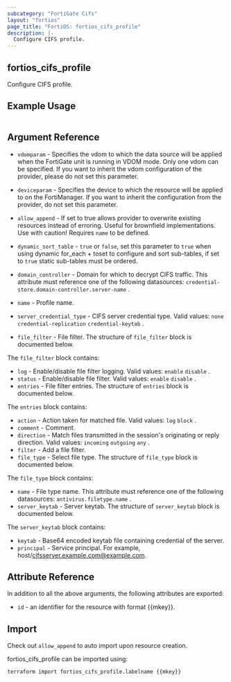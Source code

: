 ```yaml
---
subcategory: "FortiGate Cifs"
layout: "fortios"
page_title: "FortiOS: fortios_cifs_profile"
description: |-
  Configure CIFS profile.
---
```


## fortios_cifs_profile
Configure CIFS profile.

## Example Usage

```hcl

```

## Argument Reference
* `vdomparam` - Specifies the vdom to which the data source will be applied when the FortiGate unit is running in VDOM mode. Only one vdom can be specified. If you want to inherit the vdom configuration of the provider, please do not set this parameter.
* `deviceparam` - Specifies the device to which the resource will be applied to on the FortiManager. If you want to inherit the configuration from the provider, do not set this parameter.
* `allow_append` - If set to true allows provider to overwrite existing resources instead of erroring. Useful for brownfield implementations. Use with caution! Requires `name` to be defined.
* `dynamic_sort_table` - `true` or `false`, set this parameter to `true` when using dynamic for_each + toset to configure and sort sub-tables, if set to `true` static sub-tables must be ordered.

* `domain_controller` - Domain for which to decrypt CIFS traffic. This attribute must reference one of the following datasources: `credential-store.domain-controller.server-name` .
* `name` - Profile name.
* `server_credential_type` - CIFS server credential type. Valid values: `none` `credential-replication` `credential-keytab` .
* `file_filter` - File filter. The structure of `file_filter` block is documented below.

The `file_filter` block contains:

* `log` - Enable/disable file filter logging. Valid values: `enable` `disable` .
* `status` - Enable/disable file filter. Valid values: `enable` `disable` .
* `entries` - File filter entries. The structure of `entries` block is documented below.

The `entries` block contains:

* `action` - Action taken for matched file. Valid values: `log` `block` .
* `comment` - Comment.
* `direction` - Match files transmitted in the session's originating or reply direction. Valid values: `incoming` `outgoing` `any` .
* `filter` - Add a file filter.
* `file_type` - Select file type. The structure of `file_type` block is documented below.

The `file_type` block contains:

* `name` - File type name. This attribute must reference one of the following datasources: `antivirus.filetype.name` .
* `server_keytab` - Server keytab. The structure of `server_keytab` block is documented below.

The `server_keytab` block contains:

* `keytab` - Base64 encoded keytab file containing credential of the server.
* `principal` - Service principal. For example, host/cifsserver.example.com@example.com.

## Attribute Reference

In addition to all the above arguments, the following attributes are exported:
* `id` - an identifier for the resource with format {{mkey}}.

## Import

Check out `allow_append` to auto import upon resource creation.

fortios_cifs_profile can be imported using:
```sh
terraform import fortios_cifs_profile.labelname {{mkey}}
```
